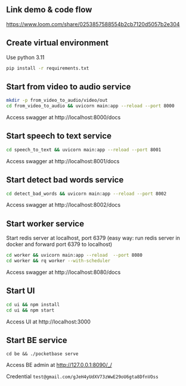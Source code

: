 ## Link demo & code flow
https://www.loom.com/share/0253857588554b2cb7120d5057b2e304


## Create virtual environment
Use python 3.11
```bash
pip install -r requirements.txt
```

## Start from video to audio service
```bash
mkdir -p from_video_to_audio/video/out
cd from_video_to_audio && uvicorn main:app --reload --port 8000
```
Access swagger at http://localhost:8000/docs

## Start speech to text service
```bash
cd speech_to_text && uvicorn main:app --reload --port 8001
```
Access swagger at http://localhost:8001/docs

## Start detect bad words service
```bash
cd detect_bad_words && uvicorn main:app --reload --port 8002
```
Access swagger at http://localhost:8002/docs

## Start worker service

Start redis server at localhost, port 6379 (easy way: run redis server in docker and forward port 6379 to localhost)
```bash
cd worker && uvicorn main:app --reload  --port 8080
cd worker && rq worker --with-scheduler
```
Access swagger at http://localhost:8080/docs

## Start UI
```bash
cd ui && npm install
cd ui && npm start
```
Access UI at http://localhost:3000


## Start BE service
`cd be && ./pocketbase serve`

Access BE admin at http://127.0.0.1:8090/_/

Credential `test@gmail.com/gJeH4yUdXV73zWwE29oU6gta8DfnVOss`
